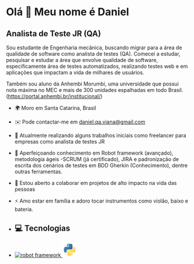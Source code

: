 Olá 👋 Meu nome é Daniel
============================

Analista de Teste JR (QA)
------------------------

Sou estudante de Engenharia mecânica, buscando migrar para a área de qualidade de software como analista de testes (QA). Comecei a estudar, pesquisar e estudar a área que envolve qualidade de software, especificamente área de testes automatizados, realizando testes web e em aplicações que impactam a vida de milhares de usuários.

Também sou aluno da Anhembi Morumbi, uma universidade que possui nota máxima no MEC  e mais de 300 unidades espalhadas em todo Brasil. (https://portal.anhembi.br/institucional/)

* 🌍 Moro em Santa Catarina, Brasil
* ✉️ Pode contactar-me em [daniel.qa.viana@gmail.com](mailto:daniel.qa.viana@gmail.com)
* 🚀 Atualmente realizando alguns trabalhos iniciais como freelancer para empresas como analista de testes JR
* 🧠 Aperfeiçoando conhecimento em Robot framework (avançado), metodologia ágeis -SCRUM (já certificado), JIRA e padronização de escrita dos cenários de testes em BDD Gherkin (Conhecimento), dentre outras ferramentas.
* 🤝 Estou aberto a colaborar em projetos de alto impacto na vida das pessoas
* ⚡ Amo estar em família e adoro tocar instrumentos como violão, baixo e bateria.

* ## 💻 Tecnologias

* <p align="left"> <a href="https://robotframework.org/" target="_blank"> <img src="https://upload.wikimedia.org/wikipedia/commons/e/e4/Robot-framework-logo.png" alt="robot framework" width="40" height="40"/> </a> <a href="https://www.docker.com/" target="_blank"> <a href="https://www.python.org" target="_blank"> <img src="https://raw.githubusercontent.com/devicons/devicon/master/icons/python/python-original.svg" alt="python" width="40" height="40"/>
